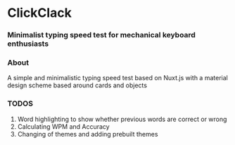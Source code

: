 # ClickClack

### Minimalist typing speed test for mechanical keyboard enthusiasts

### About
A simple and minimalistic typing speed test based on Nuxt.js with a material design scheme based around cards and objects

### TODOS
1. Word highlighting to show whether previous words are correct or wrong
2. Calculating WPM and Accuracy
3. Changing of themes and adding prebuilt themes

